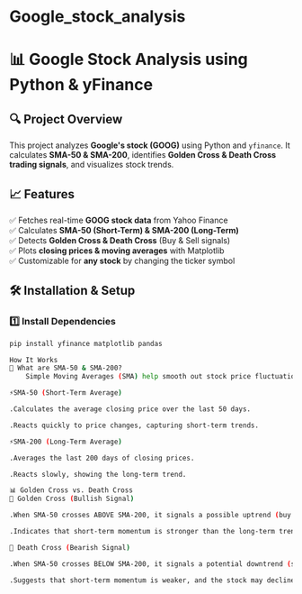 # Google_stock_analysis
# 📊 Google Stock Analysis using Python & yFinance  

## 🔍 Project Overview  
This project analyzes **Google's stock (GOOG)** using Python and `yfinance`. It calculates **SMA-50 & SMA-200**, identifies **Golden Cross & Death Cross trading signals**, and visualizes stock trends.

## 📈 Features  
✅ Fetches real-time **GOOG stock data** from Yahoo Finance  
✅ Calculates **SMA-50 (Short-Term) & SMA-200 (Long-Term)**  
✅ Detects **Golden Cross & Death Cross** (Buy & Sell signals)  
✅ Plots **closing prices & moving averages** with Matplotlib  
✅ Customizable for **any stock** by changing the ticker symbol  

## 🛠️ Installation & Setup  
### 1️⃣ Install Dependencies  
```bash
pip install yfinance matplotlib pandas

How It Works
📌 What are SMA-50 & SMA-200?
    Simple Moving Averages (SMA) help smooth out stock price fluctuations by averaging prices over a specific period.

⚡SMA-50 (Short-Term Average)

.Calculates the average closing price over the last 50 days.

.Reacts quickly to price changes, capturing short-term trends.

⚡SMA-200 (Long-Term Average)

.Averages the last 200 days of closing prices.

.Reacts slowly, showing the long-term trend.

📊 Golden Cross vs. Death Cross
🔼 Golden Cross (Bullish Signal)

.When SMA-50 crosses ABOVE SMA-200, it signals a possible uptrend (buy opportunity).

.Indicates that short-term momentum is stronger than the long-term trend.

🔽 Death Cross (Bearish Signal)

.When SMA-50 crosses BELOW SMA-200, it signals a potential downtrend (sell signal).

.Suggests that short-term momentum is weaker, and the stock may decline.
